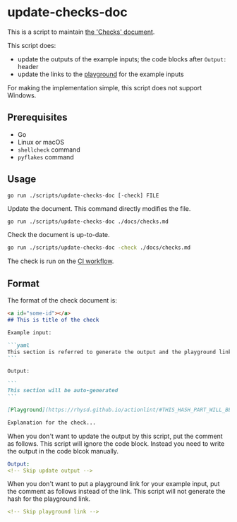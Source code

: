 update-checks-doc
=================

This is a script to maintain [the 'Checks' document](../../docs/checks.md).

This script does:

- update the outputs of the example inputs; the code blocks after `Output:` header
- update the links to the [playground](https://rhysd.github.io/actionlint/) for the example inputs

For making the implementation simple, this script does not support Windows.

## Prerequisites

- Go
- Linux or macOS
- `shellcheck` command
- `pyflakes` command

## Usage

```
go run ./scripts/update-checks-doc [-check] FILE
```

Update the document. This command directly modifies the file.

```sh
go run ./scripts/update-checks-doc ./docs/checks.md
```

Check the document is up-to-date.

```sh
go run ./scripts/update-checks-doc -check ./docs/checks.md
```

The check is run on the [CI workflow](../../.github/workflows/ci.yaml).

## Format

The format of the check document is:

````markdown
<a id="some-id"></a>
## This is title of the check

Example input:

```yaml
This section is referred to generate the output and the playground link
```

Output:

```
This section will be auto-generated
```

[Playground](https://rhysd.github.io/actionlint/#THIS_HASH_PART_WILL_BE_AUTO_GENERATED)

Explanation for the check...
````

When you don't want to update the output by this script, put the comment as follows. This script
will ignore the code block. Instead you need to write the output in the code blcok manually.

```yaml
Output:
<!-- Skip update output -->
```

When you don't want to put a playground link for your example input, put the comment as follows
instead of the link. This script will not generate the hash for the playground link.

```yaml
<!-- Skip playground link -->
```

